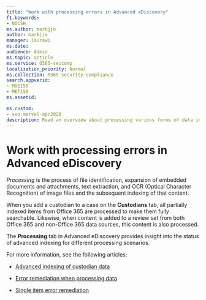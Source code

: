 ```yaml
---
title: "Work with processing errors in Advanced eDiscovery"
f1.keywords:
- NOCSH
ms.author: markjjo
author: markjjo
manager: laurawi
ms.date: 
audience: Admin
ms.topic: article
ms.service: O365-seccomp
localization_priority: Normal
ms.collection: M365-security-compliance 
search.appverid: 
- MOE150
- MET150
ms.assetid: 

ms.custom:
- seo-marvel-apr2020
description: Read an overview about processing various forms of data in the Advanced eDiscovery tool in Office 365.
---
```


# Work with processing errors in Advanced eDiscovery

*Processing* is the process of file identification, expansion of embedded documents and attachments, text extraction, and OCR (Optical Character Recognition) of image files and the subsequent indexing of that content.  

When you add a custodian to a case on the **Custodians** tab, all partially indexed items from Office 365 are processed to make them fully searchable. Likewise, when content is added to a review set from both Office 365 and non-Office 365 data sources, this content is also processed.

The **Processing** tab in Advanced eDiscovery provides insight into the status of advanced indexing for different processing scenarios.

For more information, see the following articles:

- [Advanced indexing of custodian data](indexing-custodian-data.md)

- [Error remediation when processing data](error-remediation.md)

- [Single item error remediation](single-item-error-remediation.md)
